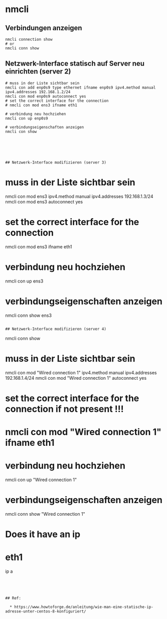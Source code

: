# nmcli 

## Verbindungen anzeigen 

```
nmcli connection show
# or 
nmcli conn show 
```

## Netzwerk-Interface statisch auf Server neu einrichten (server 2)

```
# muss in der Liste sichtbar sein 
nmcli con add enp0s9 type ethernet ifname enp0s9 ipv4.method manual ipv4.addresses 192.168.1.2/24
nmcli con mod enp0s9 autoconnect yes
# set the correct interface for the connection 
# nmcli con mod ens3 ifname eth1

# verbindung neu hochziehen
nmcli con up enp0s9

# verbindungseigenschaften anzeigen
nmcli con show 






## Netzwerk-Interface modifizieren (server 3) 

```
# muss in der Liste sichtbar sein 
nmcli con mod ens3 ipv4.method manual ipv4.addresses 192.168.1.3/24
nmcli con mod ens3 autoconnect yes
# set the correct interface for the connection 
nmcli con mod ens3 ifname eth1

# verbindung neu hochziehen
nmcli con up ens3

# verbindungseigenschaften anzeigen
nmcli conn show ens3 

```

## Netzwerk-Interface modifizieren (server 4) 

```
nmcli conn show 
# muss in der Liste sichtbar sein 
nmcli con mod "Wired connection 1" ipv4.method manual ipv4.addresses 192.168.1.4/24
nmcli con mod "Wired connection 1" autoconnect yes
# set the correct interface for the connection if not present !!!
# nmcli con mod "Wired connection 1" ifname eth1

# verbindung neu hochziehen
nmcli con up "Wired connection 1"

# verbindungseigenschaften anzeigen
nmcli conn show "Wired connection 1"

# Does it have an ip 
# eth1
ip a


```




## Ref:

  * https://www.howtoforge.de/anleitung/wie-man-eine-statische-ip-adresse-unter-centos-8-konfiguriert/
